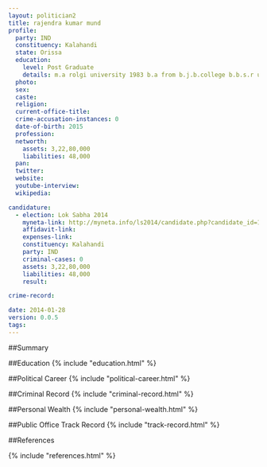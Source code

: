 ```yaml
---
layout: politician2
title: rajendra kumar mund
profile: 
  party: IND
  constituency: Kalahandi
  state: Orissa
  education: 
    level: Post Graduate
    details: m.a rolgi university 1983 b.a from b.j.b.college b.b.s.r utkal university 1981 12th from govt college 1979 matric munipal high school b.s.c odisha 1977
  photo: 
  sex: 
  caste: 
  religion: 
  current-office-title: 
  crime-accusation-instances: 0
  date-of-birth: 2015
  profession: 
  networth: 
    assets: 3,22,80,000
    liabilities: 48,000
  pan: 
  twitter: 
  website: 
  youtube-interview: 
  wikipedia: 

candidature: 
  - election: Lok Sabha 2014
    myneta-link: http://myneta.info/ls2014/candidate.php?candidate_id=1155
    affidavit-link: 
    expenses-link: 
    constituency: Kalahandi 
    party: IND
    criminal-cases: 0
    assets: 3,22,80,000
    liabilities: 48,000
    result:  

crime-record: 

date: 2014-01-28
version: 0.0.5
tags: 
---
```

##Summary


##Education
{% include "education.html" %}


##Political Career
{% include "political-career.html" %}


##Criminal Record
{% include "criminal-record.html" %}


##Personal Wealth
{% include "personal-wealth.html" %}


##Public Office Track Record
{% include "track-record.html" %}


##References


{% include "references.html" %}
